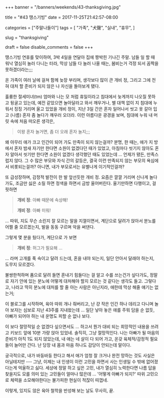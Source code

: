 +++
banner = "/banners/weekends/43-thanksgiving.jpg"

title = "#43 땡스기빙"
date = 2017-11-25T21:42:57-08:00

categories = ["주말나들이"]
tags = [
    "가족",
    "犬聲",
    "실내",
    "휴무",
]

slug = "thanksgiving"

draft = false
disable_comments = false
+++

땡스기빙 연휴를 맞이하여, 3박 4일을 연달아 집에 짱박힌 기나긴 주말.
남들 일 할 때 워낙 열심히 놀러 다니는 터라, 막상 남들 다 놀러 나올 때는,
붐비는거 걱정 되서 꼼짝을 못하겠더라는;;;

<!--more-->

온 가족이 여러 날에 걸쳐 함께 늦장 부리며, 생각보다 많이 큰 개비 정, 그리고
그에 전혀 대처 할 준비가 되지 않은 나 자신을 돌아보게 됐다.

훌륭한 절세미녀(tm) 엄마와 나는 모 처럼 휴일이라고 침대에서 늦게까지 나오질
못하고 뒹굴고 있는데, 예전 같았으면 놀아달라고 와서 깨우거나, 별 대책 없이
지 침대에 누워서 징징 거리며 울고 있었을 개비 정이, 지난 3일 간은 혼자 일어나서
씻고 옷 갈아 입고 (나름) 혼자 좀 놀다가 꺠우러 오더라.
이런 아름다운 광경을 보며, 침대에 누워 내 머릿 속에 처음 떠오른 생각은,

> 이왕 혼자 놀거면, 좀 더 오래 혼자 놀지;;;

왜 아무리 애가 크고 인간이 되어 가도 만족이 되지 않는걸까? 분명, 한 때는, 애가
지 방에서 혼자 밤새 자기만 한다면 소원이 없겠다던 때가 있었고, 아침마다 씻기지
않아도 혼자 알아서 씻기만 한다면 소원이 없겠다 생각했던 때도 있었는데 … 언제가
됐든, 만족스럽지 않다. 그 수 많은 부모와 자식 간의 갈등은, 결국 이런 만족되지
않는 부모의 욕심에서 비롯되는걸까?
아니면, 내가 부모로서는 유별나게 이기적인걸까?

또 급성장하며, 감정적 발전이 한 발 앞선듯한 개비 정. 요즘은 깔깔 거리며 신나게
놀다가도, 조금만 싫은 소릴 하면 정색을 하면서 금방 울어버린다. 울기만하면
다행이고, 걸핏하면

> **개비 정**: 아빠 때문에 속상해!
>
> **개비 정**: 아빠 미워!

… 따위, 지도 무슨 소린지 잘 모르는 말을 지껄이면서,
계단으로 달려가 앉아서 분노를 어쩔 줄 모르겠는지,
발을 동동 구르며 악을 써댄다.

그렇게 몇 분을 뒀다가, 계단으로 가 보면

> **개비 정**: 허그가 필요해 …

… 라며 고개를 푹 숙이고 달려 드는데, 혼을 내야 되는지, 일단 안아서 달래야
하는지, 도무지 모르겠다.

불쌍한척하며 품으로 달려 들면 혼내기 힘들다는 걸 알고 수를 쓰는건가 싶다가도,
정말로 자기 안에 있는 분노에 어떻게 대처해야 할지 모르는 것 같다는 생각도 들고.
그렇다고, 나라고 딱히 분노에 대처를 할 줄 아는 사람은 아닌지라, 애한테 막상
해줄 얘기는 없는거;

이 블로그를 시작하며, 육아 따위 개나 줘버리고, 난 걍 작은 인간 하나 데리고
다니며 놀아 보자는 심보로 지난 43주를 지내왔는데 … 일단 낳아 놓은 애를
주워 담을 순 없듯, 아빠가 되어야 하는 내 운명도 피할 순 없나 보다.

이 보다 절망적일 순 없겠다 싶으면서도 … 하고서 뭔가 대비 되는 희망적인 내용을
쓰려고 키보드 앞에 10분 가량 앉아 있었네.
솔직히, 그냥 절망적인다.
나는 아빠가 될 마음의 준비가 아직 1도 되지 않았는데, 내 애는 네 살이 다 되어
가고, 온갖 육체적/감정적 필요들이 늘어만 간다. 난 당장 내 몸과 마음 하나도
감당이 안되는데 말이다.

궁극적으로, 내가 바둥바둥 한다고 해서 애가 엄청 잘 크거나
완전 망하는 것도 사실은 아닐테지만 --- 그냥, 이제는 내 인생이 이런 고민을
하면서 사는 인생일 수 밖에 없어졌다는게 억울하고 싫다. 세상에 정말 하고 싶은
고민, 내가 열심히 노력한다면 나름 답을 찾을지도 모를 의미 있는 고민들이 얼마나
많은데 … '어떻게 아빠가 되지?' 따위 고민으로 체력을 소모해야한다는 불가피한
현실이 적잖이 띠껍네.

이렇게, 있지도 않은 육아 철학을 반성해 보는 날도 무사히, 끝.

